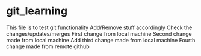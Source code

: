 # git_learning
This file is to test git functionality
Add/Remove stuff accordingly
Check the changes/updates/merges
First change from local machine
Second change made from local machine
Add third change  made from local machine 
Fourth change made from remote github




